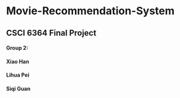 # Movie-Recommendation-System
## CSCI 6364 Final Project
#### Group 2:
#### Xiao Han
#### Lihua Pei
#### Siqi Guan
